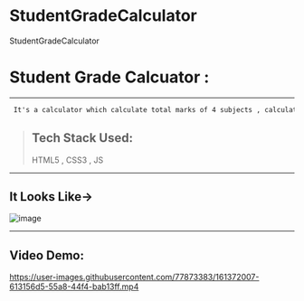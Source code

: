 # StudentGradeCalculator
StudentGradeCalculator
# Student Grade Calcuator :
---
```txt
 It's a calculator which calculate total marks of 4 subjects , calculate their Percentage(%) marks and display the Overall grade.
```
> ## Tech Stack Used:  
>    HTML5 , CSS3 , JS

---

## It Looks Like->
![image](https://user-images.githubusercontent.com/77873383/161371998-fe3b8fab-dc39-42e0-bda3-.png)

---

## Video Demo:



https://user-images.githubusercontent.com/77873383/161372007-613156d5-55a8-44f4-bab13ff.mp4




